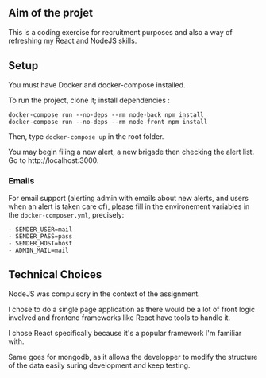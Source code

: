 ## Aim of the projet

This is a coding exercise for recruitment purposes and also a way of refreshing my React and NodeJS skills.

## Setup

You must have Docker and docker-compose installed.

To run the project, clone it; install dependencies :

```
docker-compose run --no-deps --rm node-back npm install
docker-compose run --no-deps --rm node-front npm install
```

Then, type `docker-compose up` in the root folder.

You may begin filing a new alert, a new brigade then checking the alert list.
Go to http://localhost:3000.

### Emails

For email support (alerting admin with emails about new alerts, and users when an alert is taken care of),
please fill in the environement variables in the `docker-composer.yml`, precisely:

```
- SENDER_USER=mail
- SENDER_PASS=pass
- SENDER_HOST=host
- ADMIN_MAIL=mail
```

## Technical Choices

NodeJS was compulsory in the context of the assignment.

I chose to do a single page application as there would be a lot of front logic involved and frontend frameworks like React have tools to handle it.

I chose React specifically because it's a popular framework I'm familiar with.

Same goes for mongodb, as it allows the developper to modify
the structure of the data easily suring development and keep
testing.

